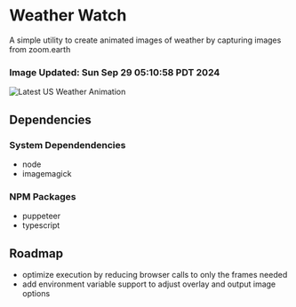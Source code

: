 # Weather Watch

A simple utility to create animated images of weather by capturing images from zoom.earth

### Image Updated: Sun Sep 29 05:10:58 PDT 2024

![Latest US Weather Animation](animations/2024-09-29.webp)

## Dependencies
### System Dependendencies
* node
* imagemagick
### NPM Packages
* puppeteer
* typescript

## Roadmap
* optimize execution by reducing browser calls to only the frames needed
* add environment variable support to adjust overlay and output image options
